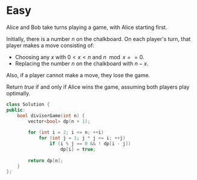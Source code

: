 # Easy

Alice and Bob take turns playing a game, with Alice starting first.

Initially, there is a number $n$ on the chalkboard. On each player's turn, that player makes a move consisting of:

- Choosing any $x$ with $0 < x < n$ and $n \mod x == 0$.
- Replacing the number $n$ on the chalkboard with $n - x$.

Also, if a player cannot make a move, they lose the game.

Return $true$ if and only if Alice wins the game, assuming both players play optimally.

```cpp
class Solution {
public:
    bool divisorGame(int n) {
        vector<bool> dp(n + 1);
        
        for (int i = 2; i <= n; ++i)
            for (int j = 1; j * j <= i; ++j)
                if (i % j == 0 && ! dp[i - j])
                    dp[i] = true;
        
        return dp[n];
    }
};
```
